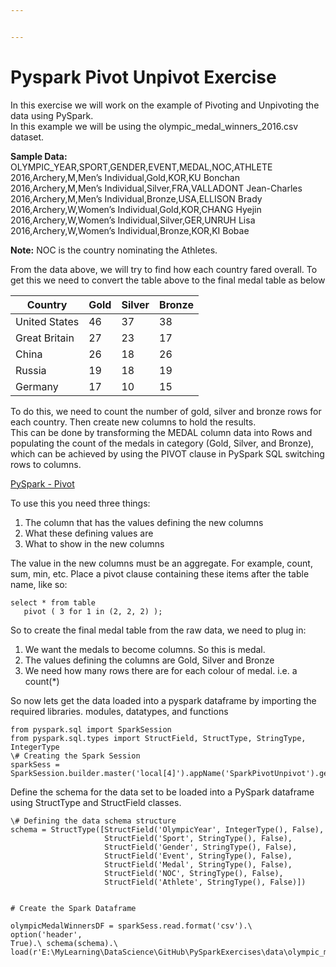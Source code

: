 ```yaml
---


---
```


<h1 id="pyspark-pivot-unpivot-exercise">Pyspark Pivot Unpivot Exercise</h1>
<p>In this exercise we will work on the example of Pivoting and Unpivoting the data using PySpark.<br>
In this example we will be using the olympic_medal_winners_2016.csv dataset.</p>
<p><strong>Sample Data:</strong><br>
OLYMPIC_YEAR,SPORT,GENDER,EVENT,MEDAL,NOC,ATHLETE<br>
2016,Archery,M,Men’s Individual,Gold,KOR,KU Bonchan<br>
2016,Archery,M,Men’s Individual,Silver,FRA,VALLADONT Jean-Charles<br>
2016,Archery,M,Men’s Individual,Bronze,USA,ELLISON Brady<br>
2016,Archery,W,Women’s Individual,Gold,KOR,CHANG Hyejin<br>
2016,Archery,W,Women’s Individual,Silver,GER,UNRUH Lisa<br>
2016,Archery,W,Women’s Individual,Bronze,KOR,KI Bobae</p>
<p><strong>Note:</strong> NOC is the country nominating the Athletes.</p>
<p>From the data above, we will try to find how each country fared overall. To get this we need to convert the table above to the final medal table as below</p>

<table>
<thead>
<tr>
<th>Country</th>
<th>Gold</th>
<th>Silver</th>
<th>Bronze</th>
</tr>
</thead>
<tbody>
<tr>
<td>United States</td>
<td>46</td>
<td>37</td>
<td>38</td>
</tr>
<tr>
<td>Great Britain</td>
<td>27</td>
<td>23</td>
<td>17</td>
</tr>
<tr>
<td>China</td>
<td>26</td>
<td>18</td>
<td>26</td>
</tr>
<tr>
<td>Russia</td>
<td>19</td>
<td>18</td>
<td>19</td>
</tr>
<tr>
<td>Germany</td>
<td>17</td>
<td>10</td>
<td>15</td>
</tr>
</tbody>
</table><p>To do this, we need to count the number of gold, silver and bronze rows for each country. Then create new columns to hold the results.<br>
This can be done by transforming the MEDAL column data into Rows and<br>
populating the count of the medals in category (Gold, Silver, and Bronze), which can be achieved by using the PIVOT clause in PySpark SQL switching rows to columns.</p>
<p><a href="https://spark.apache.org/docs/latest/sql-ref-syntax-qry-select-pivot.html">PySpark - Pivot</a></p>
<p>To use this you need three things:</p>
<ol>
<li>The column that has the values defining the new columns</li>
<li>What these defining values are</li>
<li>What to show in the new columns</li>
</ol>
<p>The value in the new columns must be an aggregate. For example, count, sum, min, etc. Place a pivot clause containing these items after the table name, like so:</p>
<pre><code>select * from table 
   pivot ( 3 for 1 in (2, 2, 2) );
</code></pre>
<p>So to create the final medal table from the raw data, we need to plug in:</p>
<ol>
<li>We want the medals to become columns. So this is medal.</li>
<li>The values defining the columns are Gold, Silver and Bronze</li>
<li>We need how many rows there are for each colour of medal. i.e. a count(*)</li>
</ol>
<p>So now lets get the data loaded into a pyspark dataframe by importing the required libraries. modules, datatypes, and functions</p>
<pre><code>from pyspark.sql import SparkSession
from pyspark.sql.types import StructField, StructType, StringType, IntegerType
\# Creating the Spark Session
sparkSess = SparkSession.builder.master('local[4]').appName('SparkPivotUnpivot').getOrCreate()
</code></pre>
<p>Define the schema for the data set to be loaded into a PySpark dataframe using StructType and StructField classes.</p>
<pre><code>\# Defining the data schema structure  
schema = StructType([StructField('OlympicYear', IntegerType(), False),  
				     StructField('Sport', StringType(), False), 
				     StructField('Gender', StringType(), False),  
				     StructField('Event', StringType(), False), 
				     StructField('Medal', StringType(), False),  
				     StructField('NOC', StringType(), False),  
				     StructField('Athlete', StringType(), False)])
				     
\# Create the Spark Dataframe  
olympicMedalWinnersDF = sparkSess.read.format('csv').\\
								    option('header', True).\\
								    schema(schema).\\
								    load(r'E:\MyLearning\DataScience\GitHub\PySparkExercises\data\olympic_medal_winners_2016.csv')
</code></pre>

